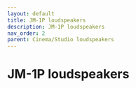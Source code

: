 ```yaml
---
layout: default
title: JM-1P loudspeakers
description: JM-1P loudspeakers
nav_order: 2
parent: Cinema/Studio loudspeakers
---
```


# JM-1P loudspeakers